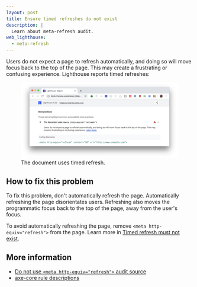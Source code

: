 ```yaml
---
layout: post
title: Ensure timed refreshes do not exist
description: |
  Learn about meta-refresh audit.
web_lighthouse:
  - meta-refresh
---
```


Users do not expect a page to refresh automatically,
and doing so will move focus back to the top of the page.
This may create a frustrating or confusing experience.
Lighthouse reports timed refreshes:


<figure class="w-figure">
  <img class="w-screenshot w-screenshot--filled" src="meta-refresh.png" alt="Lighthouse audit showing the document uses timed refresh">
  <figcaption class="w-figcaption">
    The document uses timed refresh.
  </figcaption>
</figure>


## How to fix this problem

To fix this problem,
don't automatically refresh the page.
Automatically refreshing the page disorientates users.
Refreshing also moves the programmatic focus back to the top of the page,
away from the user's focus.

To avoid automatically refreshing the page,
remove `<meta http-equiv="refresh">` from the page.
Learn more in
[Timed refresh must not exist](https://dequeuniversity.com/rules/axe/3.3/meta-refresh?application=lighthouse).

<!--
## How this audit impacts overall Lighthouse score

Todo. I have no idea how accessibility scoring is working!
-->
## More information

- [Do not use `<meta http-equiv="refresh">` audit source](https://github.com/GoogleChrome/lighthouse/blob/master/lighthouse-core/audits/accessibility/meta-refresh.js)
- [axe-core rule descriptions](https://github.com/dequelabs/axe-core/blob/develop/doc/rule-descriptions.md)
